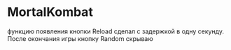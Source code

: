 # MortalKombat

функцию появления кнопки Reload сделал с задержкой в одну секунду.
После окончания игры кнопку Random скрываю
